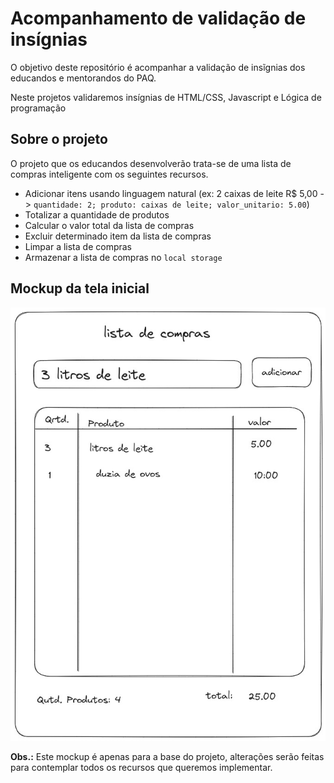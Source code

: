 # Acompanhamento de validação de insígnias

O objetivo deste repositório é acompanhar a validação de insĩgnias dos educandos e mentorandos do PAQ.

Neste projetos validaremos insígnias de HTML/CSS, Javascript e Lógica de programação

## Sobre o projeto

O projeto que os educandos desenvolverão trata-se de uma lista de compras inteligente com os seguintes recursos.

- Adicionar itens usando linguagem natural (ex: 2 caixas de leite R$ 5,00 -> `quantidade: 2; produto: caixas de leite; valor_unitario: 5.00`)
- Totalizar a quantidade de produtos
- Calcular o valor total da lista de compras
- Excluir determinado item da lista de compras
- Limpar a lista de compras
- Armazenar a lista de compras no `local storage`

## Mockup da tela inicial

![Mockup da tela inicial](./doc/mockup-tela-inicial.jpeg)

**Obs.:** Este mockup é apenas para a base do projeto, alterações serão feitas para contemplar todos os recursos que queremos implementar.
